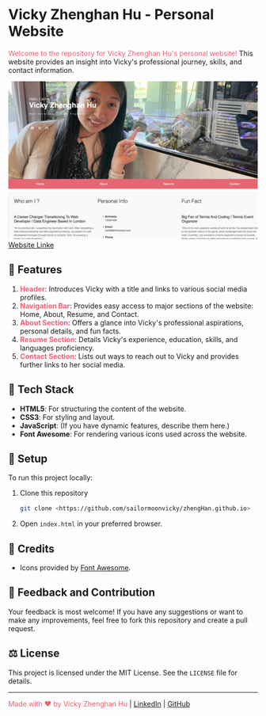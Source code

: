 # Vicky Zhenghan Hu - Personal Website

<span style="color: #F85C70;">Welcome to the repository for Vicky Zhenghan Hu's personal website!</span> This website provides an insight into Vicky's professional journey, skills, and contact information.

![Website Screenshot](assets/imgs/Screenshot.jpg)
[Website Linke](https://sailormoonvicky.github.io/)

## 🌈 Features

1. **<span style="color: #F85C70;">Header</span>**: Introduces Vicky with a title and links to various social media profiles.
2. **<span style="color: #F85C70;">Navigation Bar</span>**: Provides easy access to major sections of the website: Home, About, Resume, and Contact.
3. **<span style="color: #F85C70;">About Section</span>**: Offers a glance into Vicky's professional aspirations, personal details, and fun facts.
4. **<span style="color: #F85C70;">Resume Section</span>**: Details Vicky's experience, education, skills, and languages proficiency.
5. **<span style="color: #F85C70;">Contact Section</span>**: Lists out ways to reach out to Vicky and provides further links to her social media.

## 🎨 Tech Stack

- **HTML5**: For structuring the content of the website.
- **CSS3**: For styling and layout.
- **JavaScript**: (If you have dynamic features, describe them here.)
- **Font Awesome**: For rendering various icons used across the website.

## 🚀 Setup

To run this project locally:

1. Clone this repository
    ```bash
    git clone <https://github.com/sailormoonvicky/zhengHan.github.io>
    ```
2. Open `index.html` in your preferred browser.

## 🙌 Credits

- Icons provided by [Font Awesome](https://fontawesome.com/).

## 💌 Feedback and Contribution

Your feedback is most welcome! If you have any suggestions or want to make any improvements, feel free to fork this repository and create a pull request.

## ⚖️ License

This project is licensed under the MIT License. See the `LICENSE` file for details.

---

<span style="color: #F85C70;">Made with ❤️ by Vicky Zhenghan Hu</span> | [LinkedIn](https://www.linkedin.com/in/zhenghan-hu/) | [GitHub](https://github.com/sailormoonvicky)
